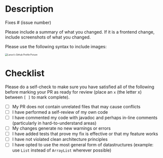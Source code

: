 # Description

Fixes # (issue number)

Please include a summary of what you changed. If it is a frontend change, include screenshots of
what you changed.

Please use the following syntax to include images:

<img src="https://avatars.githubusercontent.com/u/46139702?v=4" alt="Lance's Github Profile Picture" style="zoom:50%;"/>

# Checklist

Please do a self-check to make sure you have satisfied all of the following before marking your PR
as ready for review (place an `x` (the letter x) between `[ ]` to mark complete).

- [ ] My PR does not contain unrelated files that may cause conflicts
- [ ] I have performed a self-review of my own code
- [ ] I have commented my code with javadoc and perhaps in-line comments (particularly in
  hard-to-understand areas)
- [ ] My changes generate no new warnings or errors
- [ ] I have added tests that prove my fix is effective or that my feature works
- [ ] I have not violated clean architecture principles
- [ ] I have opted to use the most general form of datastructures (example: use `List` instead of
  `ArrayList` wherever possible)
